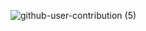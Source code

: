 
![github-user-contribution (5)](https://github.com/KenzoIshii/KenzoIshii/assets/59769475/a2948944-c42a-49b7-a899-48cc8e9e8276)
